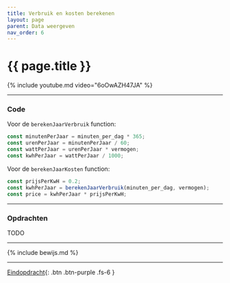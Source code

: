 ```yaml
---
title: Verbruik en kosten berekenen
layout: page
parent: Data weergeven
nav_order: 6
---
```


# {{ page.title }}

{% include youtube.md video="6oOwAZH47JA" %}

---

### Code

Voor de `berekenJaarVerbruik` function:
```js
const minutenPerJaar = minuten_per_dag * 365;
const urenPerJaar = minutenPerJaar / 60;
const wattPerJaar = urenPerJaar * vermogen;
const kwhPerJaar = wattPerJaar / 1000;
```

Voor de `berekenJaarKosten` function:
```js
const prijsPerKwH = 0.2;
const kwhPerJaar = berekenJaarVerbruik(minuten_per_dag, vermogen);
const price = kwhPerJaar * prijsPerKwH;
```

---

### Opdrachten

TODO

---

{% include bewijs.md %}

---

[Eindopdracht](7-opdracht.md){: .btn .btn-purple .fs-6 }
